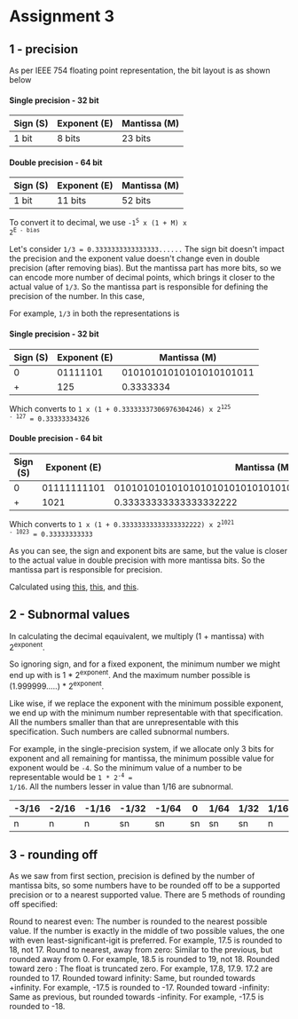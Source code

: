 # Assignment 3

## 1 - precision

As per IEEE 754 floating point representation, the bit layout is as shown below

#### Single precision - 32 bit
| Sign (S) | Exponent (E) | Mantissa (M) |
|------|----------|----------|
| 1 bit|8 bits     | 23 bits  |

#### Double precision - 64 bit
| Sign (S) | Exponent (E) | Mantissa (M) |
|------|----------|----------|
| 1 bit|11 bits     | 52 bits  |

To convert it to decimal, we use <code>-1<sup>S</sup> x (1 + M) x 2<sup>E - bias</sup></code>

Let's consider <code>1/3 = 0.3333333333333333......</code>
The sign bit doesn't impact the precision and the exponent value doesn't change even in double precision (after removing bias).
But the mantissa part has more bits, so we can encode more number of decimal points, which brings it closer to the actual value of <code>1/3</code>. So the mantissa part is responsible for defining the precision of the number. In this case,


For example, <code>1/3</code> in both the representations is
#### Single precision - 32 bit
| Sign (S) | Exponent (E) | Mantissa (M) |
|------|----------|----------|
| 0    | 01111101 | 01010101010101010101011 |
| +    | 125 | 0.3333334 |

Which converts to <code>1 x (1 + 0.33333337306976304246) x 2<sup>125 - 127</sup> = 0.33333334326</code>

#### Double precision - 64 bit
| Sign (S) | Exponent (E) | Mantissa (M) |
|------|----------|----------|
| 0    | 01111111101 | 0101010101010101010101010101010101010101010101010101 |
| +    | 1021 | 0.33333333333333332222 |

Which converts to <code>1 x (1 + 0.33333333333333332222) x 2<sup>1021 - 1023</sup> = 0.33333333333</code>


As you can see, the sign and exponent bits are same, but the value is closer to the actual value in double precision with more mantissa bits. So the mantissa part is responsible for precision.

Calculated using [this](https://planetcalc.com/862/), [this](http://weitz.de/ieee/), and [this](https://www.google.co.in/search?newwindow=1&rlz=1C5CHFA_enIN821IN821&ei=CebfW43KC8XdvASK3rsI&q=1+x+%281+%2B+0.33333333333333332222%29+x+2%5E%281021+-+1023%29&oq=1+x+%281+%2B+0.33333333333333332222%29+x+2%5E%281021+-+1023%29&gs_l=psy-ab.3...9430.9430.0.9715.1.1.0.0.0.0.107.107.0j1.1.0....0...1c.1.64.psy-ab..0.0.0....0.UAmEQGIsTaY).

## 2 - Subnormal values

In calculating the decimal eqauivalent, we multiply (1 + mantissa) with 2<sup>exponent</sup>.

So ignoring sign, and for a fixed exponent, the minimum number we might end up with is 1 * 2<sup>exponent</sup>. 
And the maximum number possible is (1.999999.....) * 2<sup>exponent</sup>.


Like wise, if we replace the exponent with the minimum possible exponent, we end up with the minimum number representable with that specification. All the numbers smaller than that are unrepresentable with this specification. Such numbers are called subnormal numbers.

For example, in the single-precision system, if we allocate only 3 bits for exponent and all remaining for mantissa, the minimum possible value for exponent would be <code>-4</code>. So the minimum value of a number to be representable would be <code>1 * 2<sup>-4</sup> = 1/16</code>. All the numbers lesser in value than 1/16 are subnormal.

 -3/16 | -2/16 | -1/16 | -1/32 | -1/64 | 0 | 1/64 | 1/32 | 1/16 | 2/16 | 3/16
---|---|---|---|---|---|---|---|---|---|---|
n | n | n | sn | sn | sn | sn | sn | n | n | n


## 3 - rounding off

As we saw from first section, precision is defined by the number of mantissa bits, so some numbers have to be rounded off to be a supported precision or to a nearest supported value. There are 5 methods of rounding off specified:


Round to nearest even: The number is rounded to the nearest possible value. If the number is exactly in the middle of two possible values, the one with even least-significant-igit is preferred. For example, 17.5 is rounded to 18, not 17.
Round to nearest, away from zero: Similar to the previous, but rounded away from 0. For example, 18.5 is rounded to 19, not 18.
Rounded toward zero : The float is truncated zero. For example, 17.8, 17.9. 17.2 are rounded to 17.
Rounded toward infinity: Same, but rounded towards +infinity. For example, -17.5 is rounded to -17.
Rounded toward -infinity: Same as previous, but rounded towards -infinity. For example, -17.5 is rounded to -18.